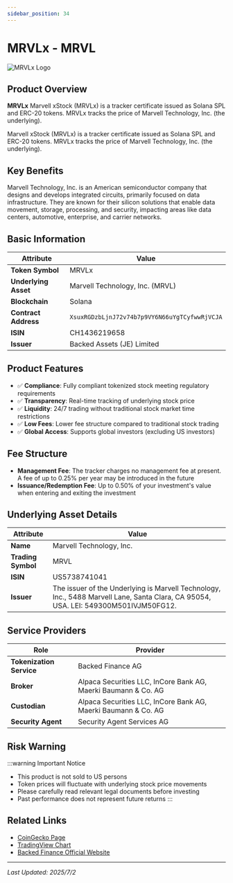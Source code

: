 ```yaml
---
sidebar_position: 34
---
```


# MRVLx - MRVL

![MRVLx Logo](/img/tokens/mrvlx.svg)

## Product Overview

**MRVLx** Marvell xStock (MRVLx) is a tracker certificate issued as Solana SPL and ERC-20 tokens. MRVLx tracks the price of Marvell Technology, Inc. (the underlying).

Marvell xStock (MRVLx) is a tracker certificate issued as Solana SPL and ERC-20 tokens. MRVLx tracks the price of Marvell Technology, Inc. (the underlying).

## Key Benefits

Marvell Technology, Inc. is an American semiconductor company that designs and develops integrated circuits, primarily focused on data infrastructure. They are known for their silicon solutions that enable data movement, storage, processing, and security, impacting areas like data centers, automotive, enterprise, and carrier networks.

## Basic Information

| Attribute | Value |
|------|----|
| **Token Symbol** | MRVLx |
| **Underlying Asset** | Marvell Technology, Inc. (MRVL) |
| **Blockchain** | Solana |
| **Contract Address** | `XsuxRGDzbLjnJ72v74b7p9VY6N66uYgTCyfwwRjVCJA` |
| **ISIN** | CH1436219658 |
| **Issuer** | Backed Assets (JE) Limited |

## Product Features

- ✅ **Compliance**: Fully compliant tokenized stock meeting regulatory requirements
- ✅ **Transparency**: Real-time tracking of underlying stock price
- ✅ **Liquidity**: 24/7 trading without traditional stock market time restrictions
- ✅ **Low Fees**: Lower fee structure compared to traditional stock trading
- ✅ **Global Access**: Supports global investors (excluding US investors)

## Fee Structure

- **Management Fee**: The tracker charges no management fee at present. A fee of up to 0.25% per year may be introduced in the future
- **Issuance/Redemption Fee**: Up to 0.50% of your investment's value when entering and exiting the investment

## Underlying Asset Details

| Attribute | Value |
|------|----|
| **Name** | Marvell Technology, Inc. |
| **Trading Symbol** | MRVL |
| **ISIN** | US5738741041 |
| **Issuer** | The issuer of the Underlying is Marvell Technology, Inc., 5488 Marvell Lane, Santa Clara, CA 95054, USA. LEI: 549300M501IVJM50FG12. |

## Service Providers

| Role | Provider |
|------|----|
| **Tokenization Service** | Backed Finance AG |
| **Broker** | Alpaca Securities LLC, InCore Bank AG, Maerki Baumann & Co. AG |
| **Custodian** | Alpaca Securities LLC, InCore Bank AG, Maerki Baumann & Co. AG |
| **Security Agent** | Security Agent Services AG |

## Risk Warning

:::warning Important Notice
- This product is not sold to US persons
- Token prices will fluctuate with underlying stock price movements
- Please carefully read relevant legal documents before investing
- Past performance does not represent future returns
:::

## Related Links

- [CoinGecko Page](https://www.coingecko.com/)
- [TradingView Chart](https://www.tradingview.com/)
- [Backed Finance Official Website](https://backed.fi/)

---

*Last Updated: 2025/7/2*

